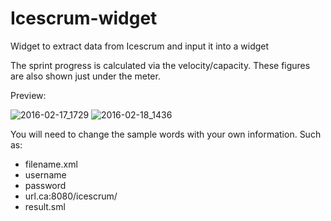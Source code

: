 # Icescrum-widget
Widget to extract data from Icescrum and input it into a widget

The sprint progress is calculated via the velocity/capacity. These figures are also shown just under the meter.

Preview:

![2016-02-17_1729](https://cloud.githubusercontent.com/assets/17084462/13145226/4783704e-d61d-11e5-9d56-5a74e0fdf2ae.png)
![2016-02-18_1436](https://cloud.githubusercontent.com/assets/17084462/13155724/1074c46a-d64d-11e5-8f64-7181de720b46.png)



You will need to change the sample words with your own information. Such as:
- filename.xml
- username
- password
- url.ca:8080/icescrum/
- result.sml
